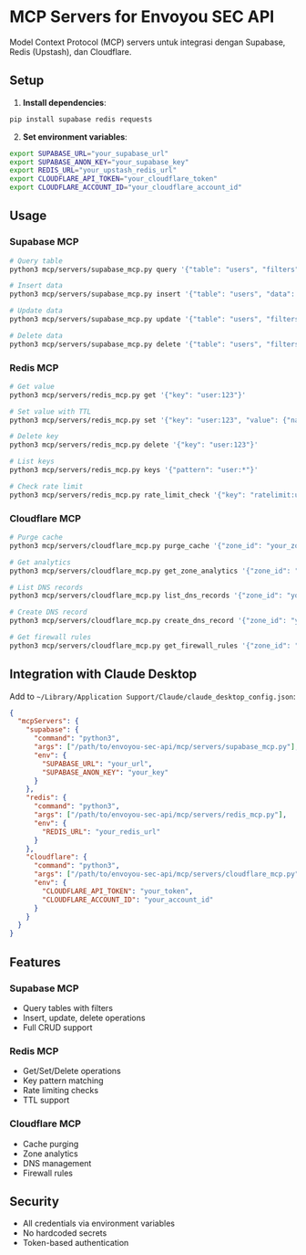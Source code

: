 # MCP Servers for Envoyou SEC API

Model Context Protocol (MCP) servers untuk integrasi dengan Supabase, Redis (Upstash), dan Cloudflare.

## Setup

1. **Install dependencies**:
```bash
pip install supabase redis requests
```

2. **Set environment variables**:
```bash
export SUPABASE_URL="your_supabase_url"
export SUPABASE_ANON_KEY="your_supabase_key"
export REDIS_URL="your_upstash_redis_url"
export CLOUDFLARE_API_TOKEN="your_cloudflare_token"
export CLOUDFLARE_ACCOUNT_ID="your_cloudflare_account_id"
```

## Usage

### Supabase MCP

```bash
# Query table
python3 mcp/servers/supabase_mcp.py query '{"table": "users", "filters": {"email": "test@example.com"}}'

# Insert data
python3 mcp/servers/supabase_mcp.py insert '{"table": "users", "data": {"email": "new@example.com", "name": "New User"}}'

# Update data
python3 mcp/servers/supabase_mcp.py update '{"table": "users", "filters": {"email": "test@example.com"}, "data": {"name": "Updated Name"}}'

# Delete data
python3 mcp/servers/supabase_mcp.py delete '{"table": "users", "filters": {"email": "test@example.com"}}'
```

### Redis MCP

```bash
# Get value
python3 mcp/servers/redis_mcp.py get '{"key": "user:123"}'

# Set value with TTL
python3 mcp/servers/redis_mcp.py set '{"key": "user:123", "value": {"name": "John"}, "ttl": 3600}'

# Delete key
python3 mcp/servers/redis_mcp.py delete '{"key": "user:123"}'

# List keys
python3 mcp/servers/redis_mcp.py keys '{"pattern": "user:*"}'

# Check rate limit
python3 mcp/servers/redis_mcp.py rate_limit_check '{"key": "ratelimit:user:123", "limit": 10, "window": 60}'
```

### Cloudflare MCP

```bash
# Purge cache
python3 mcp/servers/cloudflare_mcp.py purge_cache '{"zone_id": "your_zone_id"}'

# Get analytics
python3 mcp/servers/cloudflare_mcp.py get_zone_analytics '{"zone_id": "your_zone_id"}'

# List DNS records
python3 mcp/servers/cloudflare_mcp.py list_dns_records '{"zone_id": "your_zone_id"}'

# Create DNS record
python3 mcp/servers/cloudflare_mcp.py create_dns_record '{"zone_id": "your_zone_id", "record_type": "A", "name": "api", "content": "1.2.3.4"}'

# Get firewall rules
python3 mcp/servers/cloudflare_mcp.py get_firewall_rules '{"zone_id": "your_zone_id"}'
```

## Integration with Claude Desktop

Add to `~/Library/Application Support/Claude/claude_desktop_config.json`:

```json
{
  "mcpServers": {
    "supabase": {
      "command": "python3",
      "args": ["/path/to/envoyou-sec-api/mcp/servers/supabase_mcp.py"],
      "env": {
        "SUPABASE_URL": "your_url",
        "SUPABASE_ANON_KEY": "your_key"
      }
    },
    "redis": {
      "command": "python3",
      "args": ["/path/to/envoyou-sec-api/mcp/servers/redis_mcp.py"],
      "env": {
        "REDIS_URL": "your_redis_url"
      }
    },
    "cloudflare": {
      "command": "python3",
      "args": ["/path/to/envoyou-sec-api/mcp/servers/cloudflare_mcp.py"],
      "env": {
        "CLOUDFLARE_API_TOKEN": "your_token",
        "CLOUDFLARE_ACCOUNT_ID": "your_account_id"
      }
    }
  }
}
```

## Features

### Supabase MCP
- Query tables with filters
- Insert, update, delete operations
- Full CRUD support

### Redis MCP
- Get/Set/Delete operations
- Key pattern matching
- Rate limiting checks
- TTL support

### Cloudflare MCP
- Cache purging
- Zone analytics
- DNS management
- Firewall rules

## Security

- All credentials via environment variables
- No hardcoded secrets
- Token-based authentication
